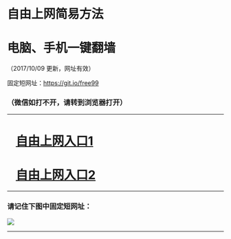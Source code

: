 ﻿# 自由上网简易方法

# 电脑、手机一键翻墙

（2017/10/09 更新，网址有效）

固定短网址：https://git.io/free99

### （微信如打不开，请转到浏览器打开）


***





# &nbsp;&nbsp; <a href="http://ft1087421308.fwq-tz-1001.info/fwqtz01.html?t=100900110995 " target="_blank">自由上网入口1</a>
# &nbsp;&nbsp; <a href="http://ft3033916697.fwq-tz-1002.info/fwqtz02.html?t=100900110702 " target="_blank">自由上网入口2</a>
***

### 请记住下图中固定短网址：

<img src="https://s3-us-west-2.amazonaws.com/fwq-1001/yjfq-20170905okok.png" /> 


***

